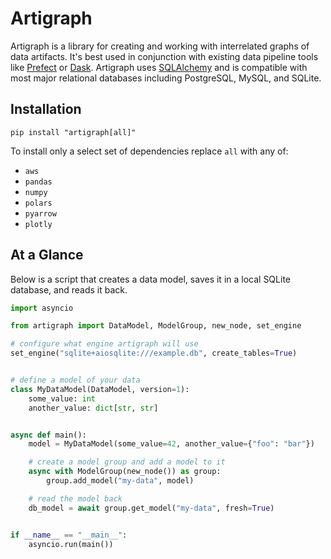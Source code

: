 # Artigraph

Artigraph is a library for creating and working with interrelated graphs of data
artifacts. It's best used in conjunction with existing data pipeline tools like
[Prefect](https://www.prefect.io/) or [Dask](https://dask.org/). Artigraph uses
[SQLAlchemy](https://www.sqlalchemy.org/) and is compatible with most major relational
databases including PostgreSQL, MySQL, and SQLite.

## Installation

```
pip install "artigraph[all]"
```

To install only a select set of dependencies replace `all` with any of:

-   `aws`
-   `pandas`
-   `numpy`
-   `polars`
-   `pyarrow`
-   `plotly`

## At a Glance

Below is a script that creates a data model, saves it in a local SQLite database, and
reads it back.

```python
import asyncio

from artigraph import DataModel, ModelGroup, new_node, set_engine

# configure what engine artigraph will use
set_engine("sqlite+aiosqlite:///example.db", create_tables=True)


# define a model of your data
class MyDataModel(DataModel, version=1):
    some_value: int
    another_value: dict[str, str]


async def main():
    model = MyDataModel(some_value=42, another_value={"foo": "bar"})

    # create a model group and add a model to it
    async with ModelGroup(new_node()) as group:
        group.add_model("my-data", model)

    # read the model back
    db_model = await group.get_model("my-data", fresh=True)


if __name__ == "__main__":
    asyncio.run(main())
```

